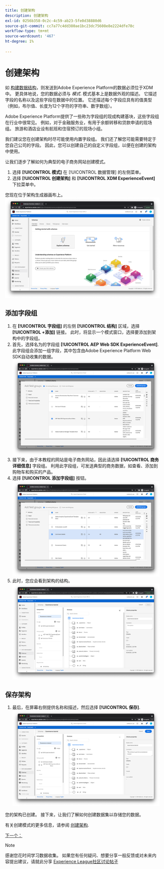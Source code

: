 ```yaml
---
title: 创建架构
description: 创建架构
exl-id: 0256b358-0c2c-4c59-ab23-5fe0d38880d6
source-git-commit: cc7a77c4dd380ae1bc23dc75608e8e2224dfe78c
workflow-type: tm+mt
source-wordcount: '467'
ht-degree: 1%

---
```


# 创建架构

如 [构建数据结构](../structuring-your-data.md)，则发送到Adobe Experience Platform的数据必须位于XDM中。 更具体地说，您的数据必须与 _模式_. 模式基本上是数据外观的描述。 它描述字段的名称以及这些字段在数据中的位置。 它还描述每个字段应具有的值类型（例如，布尔值、长度为12个字符的字符串、数字数组）。

Adobe Experience Platform提供了一些称为字段组的现成构建基块，这些字段组在行业中很常见。 例如，对于金融服务业，有用于余额转移和贷款申请的现场组。 旅游和酒店业设有航班和住宿预订的现场小组。

我们建议您在创建架构时尽可能使用内置字段组。 我们还了解您可能需要特定于您自己公司的字段。 因此，您可以创建自己的自定义字段组，以便在创建的架构中使用。

让我们逐步了解如何为典型的电子商务网站创建模式。

1. 选择 **[!UICONTROL 模式]** 在 [!UICONTROL 数据管理] 的左侧菜单。
1. 选择 **[!UICONTROL 创建架构]** 和 **[!UICONTROL XDM ExperienceEvent]** 下拉菜单中。

您现在位于架构生成器画布上。
![架构视图](../assets/schemas-view.png)

## 添加字段组

1. 在 **[!UICONTROL 字段组]** 的左侧 **[!UICONTROL 结构]** 区域，选择 **[!UICONTROL +添加]** 链接。 此时，将显示一个模式窗口，选择要添加到架构中的字段组。
1. 首先，选择名为的字段组 **[!UICONTROL AEP Web SDK ExperienceEvent]**. 此字段组会添加一组字段，其中包含由Adobe Experience Platform Web SDK自动收集的数据。
   ![AEP Web SDK mixin](../assets/aep-web-sdk-mixin.png)
1. 接下来，由于本教程的网站是电子商务网站，因此请选择 **[!UICONTROL 商务详细信息]** 字段组。 利用此字段组，可发送典型的商务数据，如查看、添加到购物车和购买的产品。
1. 选择 **[!UICONTROL 添加字段组]** 按钮。
   ![商务详细信息混合](../assets/commerce-details-mixin.png)
1. 此时，您应会看到架构的结构。
   ![包含混合的架构](../assets/schema-with-mixins.png)

## 保存架构

1. 最后，在屏幕右侧提供名称和描述，然后选择 **[!UICONTROL 保存]**.
   ![具有名称和描述的架构](../assets/schema-name-description.png)

您的架构已创建。 接下来，让我们了解如何创建数据集以存储您的数据。

有关创建模式的更多信息，请参阅 [创建架构](/help/platform/schemas/create-schemas.md).

[下一个： ](create-a-dataset.md)

>[!NOTE]
>
>感谢您花时间学习数据收集。 如果您有任何疑问、想要分享一般反馈或对未来内容提出建议，请就此分享 [Experience League社区讨论帖子](https://experienceleaguecommunities.adobe.com/t5/adobe-experience-platform-launch/tutorial-discussion-use-adobe-experience-platform-data/m-p/543877)
